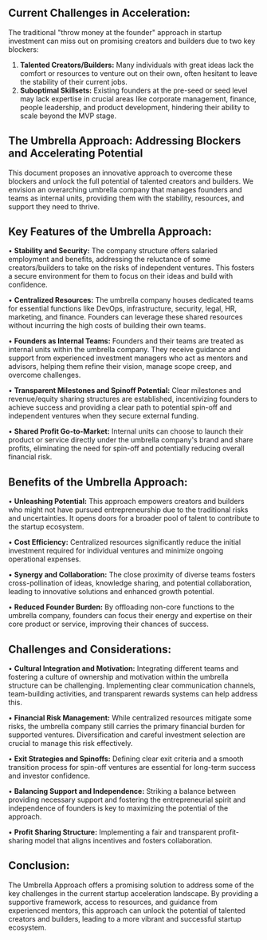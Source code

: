 ## Current Challenges in Acceleration:

The traditional "throw money at the founder" approach in startup investment can miss out on promising creators and builders due to two key blockers:
1.	**Talented Creators/Builders:** Many individuals with great ideas lack the comfort or resources to venture out on their own, often hesitant to leave the stability of their current jobs.
2.	**Suboptimal Skillsets:** Existing founders at the pre-seed or seed level may lack expertise in crucial areas like corporate management, finance, people leadership, and product development, hindering their ability to scale beyond the MVP stage.

   
## The Umbrella Approach: Addressing Blockers and Accelerating Potential

This document proposes an innovative approach to overcome these blockers and unlock the full potential of talented creators and builders. We envision an overarching umbrella company that manages founders and teams as internal units, providing them with the stability, resources, and support they need to thrive.

## Key Features of the Umbrella Approach:

•	**Stability and Security:** The company structure offers salaried employment and benefits, addressing the reluctance of some creators/builders to take on the risks of independent ventures. This fosters a secure environment for them to focus on their ideas and build with confidence.

•	**Centralized Resources:** The umbrella company houses dedicated teams for essential functions like DevOps, infrastructure, security, legal, HR, marketing, and finance. Founders can leverage these shared resources without incurring the high costs of building their own teams.

•	**Founders as Internal Teams:** Founders and their teams are treated as internal units within the umbrella company. They receive guidance and support from experienced investment managers who act as mentors and advisors, helping them refine their vision, manage scope creep, and overcome challenges.

•	**Transparent Milestones and Spinoff Potential:** Clear milestones and revenue/equity sharing structures are established, incentivizing founders to achieve success and providing a clear path to potential spin-off and independent ventures when they secure external funding.

•	**Shared Profit Go-to-Market:** Internal units can choose to launch their product or service directly under the umbrella company's brand and share profits, eliminating the need for spin-off and potentially reducing overall financial risk.

## Benefits of the Umbrella Approach:

•	**Unleashing Potential:** This approach empowers creators and builders who might not have pursued entrepreneurship due to the traditional risks and uncertainties. It opens doors for a broader pool of talent to contribute to the startup ecosystem.

•	**Cost Efficiency:** Centralized resources significantly reduce the initial investment required for individual ventures and minimize ongoing operational expenses.

•	**Synergy and Collaboration:** The close proximity of diverse teams fosters cross-pollination of ideas, knowledge sharing, and potential collaboration, leading to innovative solutions and enhanced growth potential.

•	**Reduced Founder Burden:** By offloading non-core functions to the umbrella company, founders can focus their energy and expertise on their core product or service, improving their chances of success.

## Challenges and Considerations:

•	**Cultural Integration and Motivation:** Integrating different teams and fostering a culture of ownership and motivation within the umbrella structure can be challenging. Implementing clear communication channels, team-building activities, and transparent rewards systems can help address this.

•	**Financial Risk Management:** While centralized resources mitigate some risks, the umbrella company still carries the primary financial burden for supported ventures. Diversification and careful investment selection are crucial to manage this risk effectively.

•	**Exit Strategies and Spinoffs:** Defining clear exit criteria and a smooth transition process for spin-off ventures are essential for long-term success and investor confidence.

•	**Balancing Support and Independence:** Striking a balance between providing necessary support and fostering the entrepreneurial spirit and independence of founders is key to maximizing the potential of the approach.

•	**Profit Sharing Structure:** Implementing a fair and transparent profit-sharing model that aligns incentives and fosters collaboration.

## Conclusion:
The Umbrella Approach offers a promising solution to address some of the key challenges in the current startup acceleration landscape. By providing a supportive framework, access to resources, and guidance from experienced mentors, this approach can unlock the potential of talented creators and builders, leading to a more vibrant and successful startup ecosystem.
